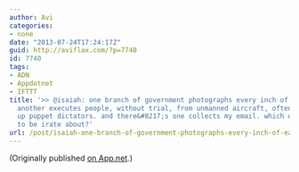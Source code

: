 ```yaml
---
author: Avi
categories:
- none
date: "2013-07-24T17:24:17Z"
guid: http://aviflax.com/?p=7740
id: 7740
tags:
- ADN
- Appdotnet
- IFTTT
title: '>> @isaiah: one branch of government photographs every inch of earth continually.
  another executes people, without trial, from unmanned aircraft, often. and one props
  up puppet dictators. and there&#8217;s one collects my email. which one am i supposed
  to be irate about?'
url: /post/isaiah-one-branch-of-government-photographs-every-inch-of-earth-continually-another-executes-people-without-trial-from-unmanned-aircraft-often-and-one-props-up-puppet-dictators-and-theres/
---
```

(Originally published [on App.net](http://alpha.app.net/aviflax/post/8026101).)